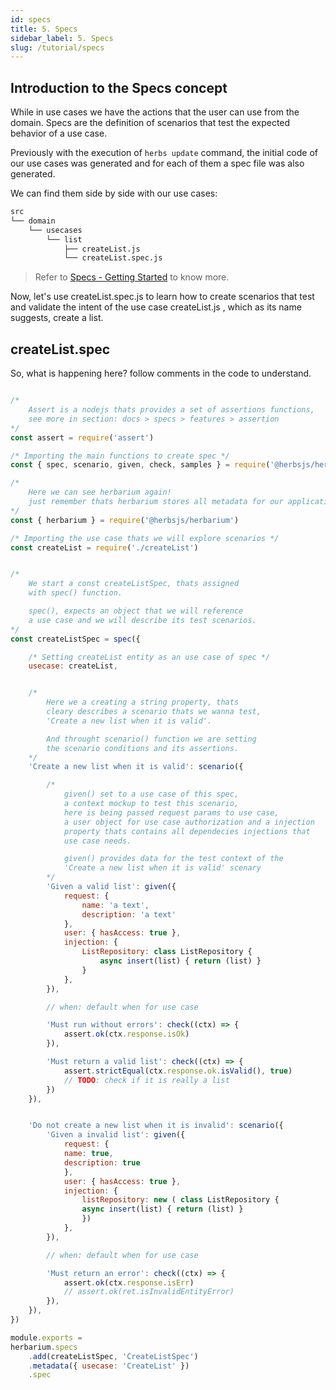 ```yaml
---
id: specs
title: 5. Specs
sidebar_label: 5. Specs
slug: /tutorial/specs
---
```


## Introduction to the Specs concept

While in use cases we have the actions that the user can use from the domain. Specs are the definition of scenarios that test the expected behavior of a use case.

Previously with the execution of `herbs update` command, the initial code of our use cases was generated and for each of them a spec file was also generated.

We can find them side by side with our use cases:
```sh
src
└── domain
    └── usecases
        └── list
            ├── createList.js
            └── createList.spec.js
```

> Refer to [Specs - Getting Started](/docs/specs/getting-started) to know more.

Now, let's use createList.spec.js to learn how to create scenarios that test and validate the intent of the use case createList.js , which as its name suggests, create a list.

## createList.spec 

So, what is happening here? follow comments in the code to understand.

```javascript

/*
    Assert is a nodejs thats provides a set of assertions functions,
    see more in section: docs > specs > features > assertion
*/
const assert = require('assert')

/* Importing the main functions to create spec */
const { spec, scenario, given, check, samples } = require('@herbsjs/herbs').specs

/* 
    Here we can see herbarium again! 
    just remember thats herbarium stores all metadata for our application
*/
const { herbarium } = require('@herbsjs/herbarium')

/* Importing the use case thats we will explore scenarios */
const createList = require('./createList')


/*
    We start a const createListSpec, thats assigned
    with spec() function.

    spec(), expects an object that we will reference
    a use case and we will describe its test scenarios.
*/
const createListSpec = spec({

    /* Setting createList entity as an use case of spec */
    usecase: createList,


    /* 
        Here we a creating a string property, thats
        cleary describes a scenario thats we wanna test,
        'Create a new list when it is valid'.

        And throught scenario() function we are setting
        the scenario conditions and its assertions.
    */
    'Create a new list when it is valid': scenario({

        /*
            given() set to a use case of this spec,
            a context mockup to test this scenario,
            here is being passed request params to use case,
            a user object for use case authorization and a injection
            property thats contains all dependecies injections that
            use case needs. 

            given() provides data for the test context of the 
            'Create a new list when it is valid' scenary
        */
        'Given a valid list': given({
            request: {
                name: 'a text',
                description: 'a text'
            },
            user: { hasAccess: true },
            injection: {
                ListRepository: class ListRepository {
                    async insert(list) { return (list) }
                }
            },
        }),

        // when: default when for use case

        'Must run without errors': check((ctx) => {
            assert.ok(ctx.response.isOk)  
        }),

        'Must return a valid list': check((ctx) => {
            assert.strictEqual(ctx.response.ok.isValid(), true)
            // TODO: check if it is really a list
        })
    }),


    'Do not create a new list when it is invalid': scenario({
        'Given a invalid list': given({
            request: {
            name: true,
            description: true
            },
            user: { hasAccess: true },
            injection: {
                listRepository: new ( class ListRepository {
                async insert(list) { return (list) }
                })
            },
        }),

        // when: default when for use case

        'Must return an error': check((ctx) => {
            assert.ok(ctx.response.isErr)  
            // assert.ok(ret.isInvalidEntityError)
        }),
    }),
})

module.exports =
herbarium.specs
    .add(createListSpec, 'CreateListSpec')
    .metadata({ usecase: 'CreateList' })
    .spec
```